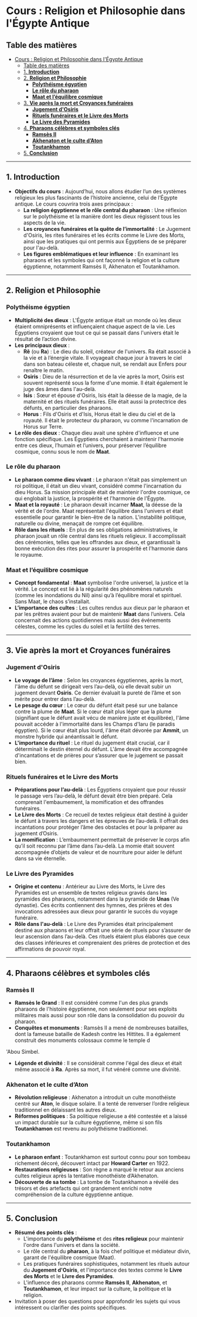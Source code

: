 # Cours : Religion et Philosophie dans l'Égypte Antique

## Table des matières

- [Cours : Religion et Philosophie dans l'Égypte Antique](#cours--religion-et-philosophie-dans-légypte-antique)
  - [Table des matières](#table-des-matières)
  - [1. **Introduction**](#1-introduction)
  - [2. **Religion et Philosophie**](#2-religion-et-philosophie)
    - [**Polythéisme égyptien**](#polythéisme-égyptien)
    - [**Le rôle du pharaon**](#le-rôle-du-pharaon)
    - [**Maat et l’équilibre cosmique**](#maat-et-léquilibre-cosmique)
  - [3. **Vie après la mort et Croyances funéraires**](#3-vie-après-la-mort-et-croyances-funéraires)
    - [**Jugement d'Osiris**](#jugement-dosiris)
    - [**Rituels funéraires et le Livre des Morts**](#rituels-funéraires-et-le-livre-des-morts)
    - [**Le Livre des Pyramides**](#le-livre-des-pyramides)
  - [4. **Pharaons célèbres et symboles clés**](#4-pharaons-célèbres-et-symboles-clés)
    - [**Ramsès II**](#ramsès-ii)
    - [**Akhenaton et le culte d’Aton**](#akhenaton-et-le-culte-daton)
    - [**Toutankhamon**](#toutankhamon)
  - [5. **Conclusion**](#5-conclusion)

---

## 1. **Introduction**
- **Objectifs du cours** : Aujourd’hui, nous allons étudier l’un des systèmes religieux les plus fascinants de l’histoire ancienne, celui de l’Égypte antique. Le cours couvrira trois axes principaux :
  - **La religion égyptienne et le rôle central du pharaon** : Une réflexion sur le polythéisme et la manière dont les dieux régissent tous les aspects de la vie.
  - **Les croyances funéraires et la quête de l’immortalité** : Le Jugement d'Osiris, les rites funéraires et les écrits comme le Livre des Morts, ainsi que les pratiques qui ont permis aux Égyptiens de se préparer pour l'au-delà.
  - **Les figures emblématiques et leur influence** : En examinant les pharaons et les symboles qui ont façonné la religion et la culture égyptienne, notamment Ramsès II, Akhenaton et Toutankhamon.

---

## 2. **Religion et Philosophie**

### **Polythéisme égyptien**
- **Multiplicité des dieux** : L'Égypte antique était un monde où les dieux étaient omniprésents et influençaient chaque aspect de la vie. Les Égyptiens croyaient que tout ce qui se passait dans l'univers était le résultat de l’action divine.
- **Les principaux dieux** :
  - **Rê** (ou **Ra**) : Le dieu du soleil, créateur de l'univers. Ra était associé à la vie et à l’énergie vitale. Il voyageait chaque jour à travers le ciel dans son bateau céleste et, chaque nuit, se rendait aux Enfers pour renaître le matin.
  - **Osiris** : Dieu de la résurrection et de la vie après la mort, Osiris est souvent représenté sous la forme d'une momie. Il était également le juge des âmes dans l'au-delà.
  - **Isis** : Sœur et épouse d'Osiris, Isis était la déesse de la magie, de la maternité et des rituels funéraires. Elle était aussi la protectrice des défunts, en particulier des pharaons.
  - **Horus** : Fils d'Osiris et d'Isis, Horus était le dieu du ciel et de la royauté. Il était le protecteur du pharaon, vu comme l'incarnation de Horus sur Terre.
- **Le rôle des dieux** : Chaque dieu avait une sphère d'influence et une fonction spécifique. Les Égyptiens cherchaient à maintenir l'harmonie entre ces dieux, l’humain et l’univers, pour préserver l’équilibre cosmique, connu sous le nom de **Maat**.

### **Le rôle du pharaon**
- **Le pharaon comme dieu vivant** : Le pharaon n'était pas simplement un roi politique, il était un dieu vivant, considéré comme l'incarnation du dieu Horus. Sa mission principale était de maintenir l'ordre cosmique, ce qui englobait la justice, la prospérité et l'harmonie de l'Égypte.
- **Maat et la royauté** : Le pharaon devait incarner **Maat**, la déesse de la vérité et de l'ordre. Maat représentait l'équilibre dans l'univers et était essentielle pour garantir le bien-être de la nation. L'instabilité politique, naturelle ou divine, menaçait de rompre cet équilibre.
- **Rôle dans les rituels** : En plus de ses obligations administratives, le pharaon jouait un rôle central dans les rituels religieux. Il accomplissait des cérémonies, telles que les offrandes aux dieux, et garantissait la bonne exécution des rites pour assurer la prospérité et l'harmonie dans le royaume.

### **Maat et l’équilibre cosmique**
- **Concept fondamental** : **Maat** symbolise l'ordre universel, la justice et la vérité. Le concept est lié à la régularité des phénomènes naturels (comme les inondations du Nil) ainsi qu’à l’équilibre moral et spirituel. Sans Maat, le chaos s’installait.
- **L’importance des cultes** : Les cultes rendus aux dieux par le pharaon et par les prêtres avaient pour but de maintenir **Maat** dans l’univers. Cela concernait des actions quotidiennes mais aussi des événements célestes, comme les cycles du soleil et la fertilité des terres.

---

## 3. **Vie après la mort et Croyances funéraires**

### **Jugement d'Osiris**
- **Le voyage de l’âme** : Selon les croyances égyptiennes, après la mort, l'âme du défunt se dirigeait vers l’au-delà, où elle devait subir un jugement devant **Osiris**. Ce dernier évaluait la pureté de l’âme et son mérite pour entrer dans l’au-delà.
- **Le pesage du cœur** : Le cœur du défunt était pesé sur une balance contre la plume de **Maat**. Si le cœur était plus léger que la plume (signifiant que le défunt avait vécu de manière juste et équilibrée), l'âme pouvait accéder à l'immortalité dans les Champs d'Iaru (le paradis égyptien). Si le cœur était plus lourd, l'âme était dévorée par **Ammit**, un monstre hybride qui anéantissait le défunt.
- **L'importance du rituel** : Le rituel du jugement était crucial, car il déterminait le destin éternel du défunt. L'âme devait être accompagnée d'incantations et de prières pour s’assurer que le jugement se passait bien.

### **Rituels funéraires et le Livre des Morts**
- **Préparations pour l’au-delà** : Les Égyptiens croyaient que pour réussir le passage vers l’au-delà, le défunt devait être bien préparé. Cela comprenait l'embaumement, la momification et des offrandes funéraires.
- **Le Livre des Morts** : Ce recueil de textes religieux était destiné à guider le défunt à travers les dangers et les épreuves de l’au-delà. Il offrait des incantations pour protéger l’âme des obstacles et pour la préparer au jugement d’Osiris.
- **La momification** : L’embaumement permettait de préserver le corps afin qu’il soit reconnu par l’âme dans l’au-delà. La momie était souvent accompagnée d’objets de valeur et de nourriture pour aider le défunt dans sa vie éternelle.

### **Le Livre des Pyramides**
- **Origine et contenu** : Antérieur au Livre des Morts, le Livre des Pyramides est un ensemble de textes religieux gravés dans les pyramides des pharaons, notamment dans la pyramide de **Unas** (Ve dynastie). Ces écrits contiennent des hymnes, des prières et des invocations adressées aux dieux pour garantir le succès du voyage funéraire.
- **Rôle dans l'au-delà** : Le Livre des Pyramides était principalement destiné aux pharaons et leur offrait une série de rituels pour s’assurer de leur ascension dans l’au-delà. Ces rituels étaient plus élaborés que ceux des classes inférieures et comprenaient des prières de protection et des affirmations de pouvoir royal.

---

## 4. **Pharaons célèbres et symboles clés**

### **Ramsès II**
- **Ramsès le Grand** : Il est considéré comme l'un des plus grands pharaons de l'histoire égyptienne, non seulement pour ses exploits militaires mais aussi pour son rôle dans la consolidation du pouvoir du pharaon.
- **Conquêtes et monuments** : Ramsès II a mené de nombreuses batailles, dont la fameuse bataille de Kadesh contre les Hittites. Il a également construit des monuments colossaux comme le temple d

'Abou Simbel.
- **Légende et divinité** : Il se considérait comme l'égal des dieux et était même associé à **Ra**. Après sa mort, il fut vénéré comme une divinité.

### **Akhenaton et le culte d’Aton**
- **Révolution religieuse** : Akhenaton a introduit un culte monothéiste centré sur **Aton**, le disque solaire. Il a tenté de renverser l’ordre religieux traditionnel en délaissant les autres dieux.
- **Réformes politiques** : Sa politique religieuse a été contestée et a laissé un impact durable sur la culture égyptienne, même si son fils **Toutankhamon** est revenu au polythéisme traditionnel.

### **Toutankhamon**
- **Le pharaon enfant** : Toutankhamon est surtout connu pour son tombeau richement décoré, découvert intact par **Howard Carter** en 1922.
- **Restaurations religieuses** : Son règne a marqué le retour aux anciens cultes religieux après la tentative monothéiste d’Akhenaton.
- **Découverte de sa tombe** : La tombe de Toutankhamon a révélé des trésors et des artefacts qui ont grandement enrichi notre compréhension de la culture égyptienne antique.

---

## 5. **Conclusion**
- **Résumé des points clés** :
  - L'importance du **polythéisme** et des **rites religieux** pour maintenir l'ordre dans l'univers et dans la société.
  - Le rôle central du **pharaon**, à la fois chef politique et médiateur divin, garant de l'équilibre cosmique (Maat).
  - Les pratiques funéraires sophistiquées, notamment les rituels autour du **Jugement d'Osiris**, et l'importance des textes comme le **Livre des Morts** et le **Livre des Pyramides**.
  - L'influence des pharaons comme **Ramsès II**, **Akhenaton**, et **Toutankhamon**, et leur impact sur la culture, la politique et la religion.
- Invitation à poser des questions pour approfondir les sujets qui vous intéressent ou clarifier des points spécifiques.